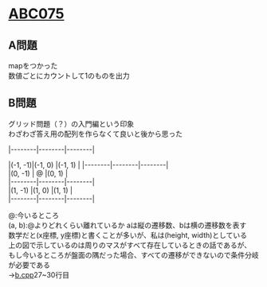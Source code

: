 # [ABC075](https://beta.atcoder.jp/contests/abc075/)  
  
## A問題  
mapをつかった  
数値ごとにカウントして1のものを出力  
  
## B問題  
グリッド問題（？）の入門編という印象  
わざわざ答え用の配列を作らなくて良いと後から思った  

|--------|--------|--------|  
<div>|(-1, -1)|(-1, 0) |(-1, 1) |</duv>  
|--------|--------|--------|  
<div>|(0, -1) |    @   |(0, 1)  |</div>  
|--------|--------|--------|  
<div>|(1, -1) |(1, 0)  |(1, 1)  |</div>  
|--------|--------|--------|  
   
@:今いるところ  
(a, b):@よりどれくらい離れているか aは縦の遷移数、bは横の遷移数を表す  
数学だと(x座標, y座標)と書くことが多いが、私は(height, width)としている  
上の図で示しているのは周りのマスがすべて存在しているときの話であるが、
もし今いるところが盤面の隅だった場合、すべての遷移ができないので条件分岐が必要である  
→[b.cpp](https://github.com/ozikot/AtCoder/blob/master/ABC075/b.cpp)27~30行目